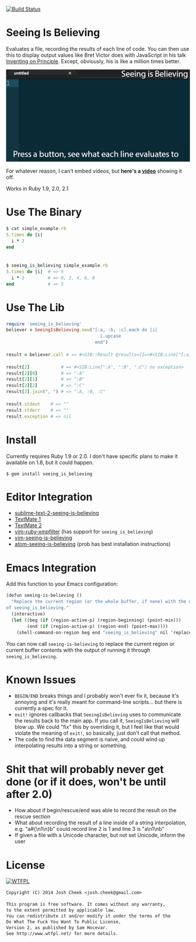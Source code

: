[![Build Status](https://secure.travis-ci.org/JoshCheek/seeing_is_believing.png?branch=master)](http://travis-ci.org/JoshCheek/seeing_is_believing)

Seeing Is Believing
===================

Evaluates a file, recording the results of each line of code.
You can then use this to display output values like Bret Victor does with JavaScript in his talk [Inventing on Principle](http://vimeo.com/36579366).
Except, obviously, his is like a million times better.

![example](docs/example.gif)

For whatever reason, I can't embed videos, but **here's a [video](http://vimeo.com/73866851)** showing it off.

Works in Ruby 1.9, 2.0, 2.1

Use The Binary
==============

```ruby
$ cat simple_example.rb
5.times do |i|
  i * 2
end


$ seeing_is_believing simple_example.rb
5.times do |i|  # => 5
  i * 2         # => 0, 2, 4, 6, 8
end             # => 5
```

Use The Lib
===========

```ruby
require 'seeing_is_believing'
believer = SeeingIsBelieving.new("[:a, :b, :c].each do |i|
                                    i.upcase
                                  end")

result = believer.call # => #<SIB::Result @results={1=>#<SIB:Line["[:a, :b, :c]"] no exception>, 2=>#<SIB:Line[":A", ":B", ":C"] no exception>, 3=>#<SIB:Line["[:a, :b, :c]"] no exception>}\n  @stdout=""\n  @stderr=""\n  @exitstatus=0\n  @bug_in_sib=nil>

result[2]            # => #<SIB:Line[":A", ":B", ":C"] no exception>
result[2][0]         # => ":A"
result[2][1]         # => ":B"
result[2][2]         # => ":C"
result[2].join(", ") # => ":A, :B, :C"

result.stdout    # => ""
result.stderr    # => ""
result.exception # => nil
```

Install
=======

Currently requires Ruby 1.9 or 2.0. I don't have specific plans to make it available on 1.8,
but it could happen.

    $ gem install seeing_is_believing


Editor Integration
==================

* [sublime-text-2-seeing-is-believing](https://github.com/JoshCheek/sublime-text-2-seeing-is-believing)
* [TextMate 1](https://github.com/JoshCheek/text_mate_1-seeing-is_believing)
* [TextMate 2](https://github.com/JoshCheek/text_mate_2-seeing-is_believing)
* [vim-ruby-xmpfilter](https://github.com/t9md/vim-ruby-xmpfilter) (has support for `seeing_is_believing`)
* [vim-seeing-is-believing](https://github.com/hwartig/vim-seeing-is-believing)
* [atom-seeing-is-believing](https://github.com/JoshCheek/atom-seeing-is-believing) (prob has best installation instructions)

Emacs Integration
=================

Add this function to your Emacs configuration:

~~~~ scheme
(defun seeing-is-believing ()
  "Replace the current region (or the whole buffer, if none) with the output
of seeing_is_believing."
  (interactive)
  (let ((beg (if (region-active-p) (region-beginning) (point-min)))
        (end (if (region-active-p) (region-end) (point-max))))
    (shell-command-on-region beg end "seeing_is_believing" nil 'replace)))
~~~~

You can now call `seeing-is-believing` to replace the current region
or current buffer contents with the output of running it through
`seeing_is_believing`.

Known Issues
============

* `BEGIN/END` breaks things and I probably won't ever fix it, because it's annoying and it's really meant for command-line scripts... but there is currently a spec for it.
* `exit!` ignores callbacks that `SeeingIsBelieving` uses to communicate the results back to the main app. If you call it, `SeeingIsBelieving` will blow up. We could "fix" this by overriding it, but I feel like that would violate the meaning of `exit!`, so basically, just don't call that method.
* The code to find the data segment is naive, and could wind up interpolating results into a string or something.

Shit that will probably never get done (or if it does, won't be until after 2.0)
================================================================================

* How about if begin/rescue/end was able to record the result on the rescue section
* What about recording the result of a line inside of a string interpolation, e.g. "a#{\n1\n}b" could record line 2 is 1 and line 3 is "a\n1\nb"
* If given a file with a Unicode character, but not set Unicode, inform the user

License
=======

<a href="http://www.wtfpl.net/"><img src="http://www.wtfpl.net/wp-content/uploads/2012/12/wtfpl.svg" height="20" alt="WTFPL" /></a>

    Copyright (C) 2014 Josh Cheek <josh.cheek@gmail.com>

    This program is free software. It comes without any warranty,
    to the extent permitted by applicable law.
    You can redistribute it and/or modify it under the terms of the
    Do What The Fuck You Want To Public License,
    Version 2, as published by Sam Hocevar.
    See http://www.wtfpl.net/ for more details.
